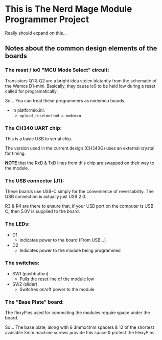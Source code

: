 # This is __The Nerd Mage Module Programmer__  Project

Really should expand on this...

## Notes about the common design elements of the boards

### The __reset / io0__ "MCU Mode Select" circuit:
Transistors Q1 & Q2 are a bright idea stolen blatantly from the schematic of the Wemos D1-mini.  Basically, they cause io0 to be held low during a reset called for programatically.

So...  You can treat these programmers as nodemcu boards.

- In platformio.ini:
  - `upload_resetmethod = nodemcu`

### The CH340 UART chip:
This is a basic USB to serial chip.

The version used in the current design (CH340G) uses an external crystal for timing.

__NOTE__ that the RxD & TxD lines from this chip are swapped on their way to the module.

### The USB connector (J1):
These boards use USB-C simply for the convenience of reversability.  The USB connection is actually just USB 2.0.

R3 & R4 are there to ensure that, if your USB port on the computer is USB-C, then 5.0V is supplied to the board.

### The LEDs:
- D1
  - indicates power to the board (From USB...)
- D2
  - Indicates power to the module being programmed

### The switches:
- SW1 (pushbutton)
  - Pulls the reset line of the module low
- SW2 (slider)
  - Switches on/off power to the module

### The "Base Plate" board:
The flexyPins used for connecting the modules require space under the board.

So...  The base plate, along with 6 3mmx4mm spacers & 12 of the shortest available 3mm machine screws provide this space & protect the FlexyPins.
